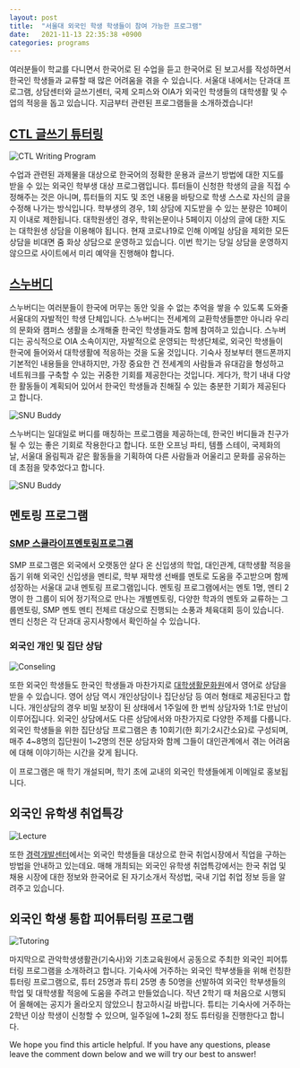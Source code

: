```yaml
---
layout: post
title:  "서울대 외국인 학생 학생들이 참여 가능한 프로그램"
date:   2021-11-13 22:35:38 +0900
categories: programs
---
```

여러분들이 학교를 다니면서 한국어로 된 수업을 듣고 한국어로 된 보고서를 작성하면서 한국인 학생들과 교류할 때 많은 어려움을 겪을 수 있습니다. 서울대 내에서는 단과대 프로그램, 상담센터와 글쓰기센터, 국제 오피스와 OIA가 외국인 학생들의 대학생활 및 수업의 적응을 돕고 있습니다. 지금부터 관련된 프로그램들을 소개하겠습니다!

## [CTL 글쓰기 튜터링](https://ctl.snu.ac.kr/ko/writing/tutoring/65)
![CTL Writing Program](/assets/images/programs/ctl.png)

수업과 관련된 과제물을 대상으로 한국어의 정확한 운용과 글쓰기 방법에 대한 지도를 받을 수 있는 외국인 학부생 대상 프로그램입니다. 튜터들이 신청한 학생의 글을 직접 수정해주는 것은 아니며, 튜터들의 지도 및 조언 내용을 바탕으로 학생 스스로 자신의 글을 수정해 나가는 방식입니다. 학부생의 경우, 1회 상담에 지도받을 수 있는 분량은 10페이지 이내로 제한됩니다. 대학원생인 경우, 학위논문이나 5페이지 이상의 글에 대한 지도는 대학원생 상담을 이용해야 됩니다. 현재 코로나19로 인해 이메일 상담을 제외한 모든 상담을 비대면 줌 화상 상담으로 운영하고 있습니다. 이번 학기는 당일 상담을 운영하지 않으므로 사이트에서 미리 예약을 진행해야 합니다.

## [스누버디](http://www.snubuddy.com/joinus)
스누버디는 여러분들이 한국에 머무는 동안 잊을 수 없는 추억을 쌓을 수 있도록 도와줄 서울대의 자발적인 학생 단체입니다. 스누버디는 전세계의 교환학생들뿐만 아니라 우리의 문화와 캠퍼스 생활을 소개해줄 한국인 학생들과도 함께 참여하고 있습니다. 스누버디는 공식적으로 OIA 소속이지만, 자발적으로 운영되는 학생단체로, 외국인 학생들이 한국에 들어와서 대학생활에 적응하는 것을 도울 것입니다. 기숙사 정보부터 핸드폰까지 기본적인 내용들을 안내하지만, 가장 중요한 건 전세계의 사람들과 유대감을 형성하고 네트워크를 구축할 수 있는 귀중한 기회를 제공한다는 것입니다. 게다가, 학기 내내 다양한 활동들이 계획되어 있어서 한국인 학생들과 친해질 수 있는 충분한 기회가 제공된다고 합니다.

![SNU Buddy](/assets/images/programs/buddy-1.jpg)

스누버디는 일대일로 버디를 매칭하는 프로그램을 제공하는데, 한국인 버디들과 친구가 될 수 있는 좋은 기회로 작용한다고 합니다. 또한 오프닝 파티, 템플 스테이, 국제화의 날, 서울대 올림픽과 같은 활동들을 기획하여 다른 사람들과 어울리고 문화를 공유하는데 초점을 맞추었다고 합니다.

![SNU Buddy](/assets/images/programs/buddy-2.jpg)

## 멘토링 프로그램
### [SMP 스쿨라이프멘토링프로그램](https://biosci.snu.ac.kr/board/scholarship?bm=v&bbsidx=13465&cidx=1&page=37)
SMP 프로그램은 외국에서 오랫동안 살다 온 신입생의 학업, 대인관계, 대학생활 적응을 돕기 위해 외국인 신입생을 멘티로, 학부 재학생 선배를 멘토로 도움을 주고받으며 함께 성장하는 서울대 교내 멘토링 프로그램입니다. 멘토링 프로그램에서는 멘토 1명, 멘티 2명이 한 그룹이 되어 정기적으로 만나는 개별멘토링, 다양한 학과의 멘토와 교류하는 그룹멘토링, SMP 멘토 멘티 전체르 대상으로 진행되는 소풍과 체육대회 등이 있습니다. 멘티 신청은 각 단과대 공지사항에서 확인하실 수 있습니다.

### 외국인 개인 및 집단 상담
![Conseling](/assets/images/programs/mentoring.png)

또한 외국인 학생들도 한국인 학생들과 마찬가지로 [대학생활문화원](https://snucounsel.snu.ac.kr/)에서 영어로 상담을 받을 수 있습니다. 영어 상담 역시 개인상담이나 집단상담 등 여러 형태로 제공된다고 합니다. 개인상담의 경우 비밀 보장이 된 상태에서 1주일에 한 번씩 상담자와 1:1로 만남이 이루어집니다. 외국인 상담에서도 다른 상담에서와 마찬가지로 다양한 주제를 다룹니다. 외국인 학생들을 위한 집단상담 프로그램은 총 10회기(한 회기:2시간소요)로 구성되며, 매주 4~8명의 집단원이 1~2명의 전문 상담자와 함께 그들이 대인관계에서 겪는 어려움에 대해 이야기하는 시간을 갖게 됩니다. 

이 프로그램은 매 학기 개설되며, 학기 초에 교내의 외국인 학생들에게 이메일로 홍보됩니다.

## 외국인 유학생 취업특강 
![Lecture](/assets/images/programs/employment.jpg)

또한 [경력개발센터](http://career.snu.ac.kr/)에서는 외국인 학생들을 대상으로 한국 취업시장에서 직업을 구하는 방법을 안내하고 있는데요. 매해 개최되는 외국인 유학생 취업특강에서는 한국 취업 및 채용 시장에 대한 정보와 한국어로 된 자기소개서 작성법, 국내 기업 취업 정보 등을 알려주고 있습니다.

## 외국인 학생 통합 피어튜터링 프로그램 
![Tutoring](/assets/images/programs/tutoring.jpg)

마지막으로 관악학생생활관(기숙사)와 기초교육원에서 공동으로 주최한 외국인 피어튜터링 프로그램을 소개하려고 합니다. 기숙사에 거주하는 외국인 학부생들을 위해 런칭한 튜터링 프로그램으로, 튜터 25명과 튜티 25명 총 50명을 선발하여 외국인 학부생들의 학업 및 대학생활 적응에 도움을 주려고 만들었습니다. 작년 2학기 때 처음으로 시행되어 올해에는 공지가 올라오지 않았으니 참고하시길 바랍니다. 튜티는 기숙사에 거주하는 2학년 이상 학생이 신청할 수 있으며, 일주일에 1~2회 정도 튜터링을 진행한다고 합니다. 

We hope you find this article helpful. If you have any questions, please leave the comment down below and we will try our best to answer!